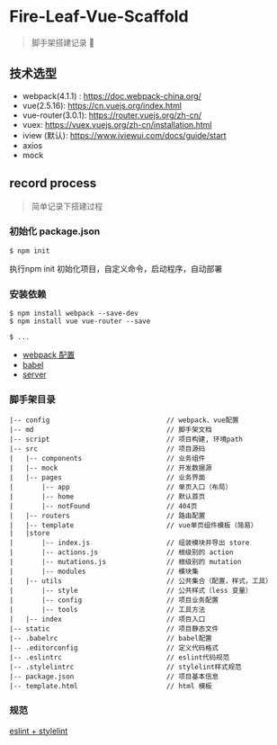 # Fire-Leaf-Vue-Scaffold
> 脚手架搭建记录 :pencil:

## 技术选型

 - webpack(4.1.1) : https://doc.webpack-china.org/
 - vue(2.5.16): https://cn.vuejs.org/index.html
 - vue-router(3.0.1): https://router.vuejs.org/zh-cn/
 - vuex: https://vuex.vuejs.org/zh-cn/installation.html
 - iview (默认): https://www.iviewui.com/docs/guide/start
 - axios
 - mock

## record process
> 简单记录下搭建过程

### 初始化 package.json

```
$ npm init
```
执行npm init 初始化项目，自定义命令，启动程序，自动部署

### 安装依赖

```
$ npm install webpack --save-dev
$ npm install vue vue-router --save

$ ...

```
- [webpack 配置](./webpack.md)
- [babel](./babel.md)
- [server](./server.md)

### 脚手架目录

```
|-- config                             // webpack、vue配置
|-- md                                 // 脚手架文档
|-- script                             // 项目构建, 环境path
|-- src                                // 项目源码
|   |-- components                     // 业务组件
|   |-- mock                           // 开发数据源
|   |-- pages                          // 业务界面
|       |-- app                        // 单页入口（布局）
|       |-- home                       // 默认首页
|       |-- notFound                   // 404页
|   |-- routers                        // 路由配置
|   |-- template                       // vue单页组件模板（简易）
|   |store
|       |-- index.js                   // 组装模块并导出 store 
|       |-- actions.js                 // 根级别的 action
|       |-- mutations.js               // 根级别的 mutation
|       |-- modules                    // 模块集
|   |-- utils                          // 公共集合（配置，样式，工具）
|       |-- style                      // 公共样式（less 变量）
|       |-- config                     // 项目业务配置
|       |-- tools                      // 工具方法
|   |-- index                          // 项目入口
|-- static                             // 项目静态文件
|-- .babelrc                           // babel配置
|-- .editorconfig                      // 定义代码格式
|-- .eslintrc                          // eslint代码规范
|-- .stylelintrc                       // stylelint样式规范
|-- package.json                       // 项目基本信息
|-- template.html                      // html 模板

```

### 规范

[eslint + stylelint](./codeStyle.md)

